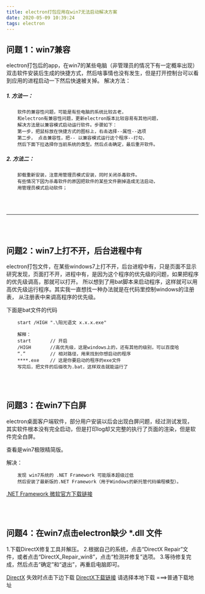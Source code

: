 ```yaml
---
title: electron打包应用在win7无法启动解决方案
date: 2020-05-09 10:39:24
tags: electron
---
```

## 问题 1：win7兼容
electron打包后的app，在win7的某些电脑（非管理员的情况下有一定概率出现）双击软件安装后生成的快捷方式，然后啥事情也没有发生，但是打开控制台可以看到应用的进程启动一下然后快速被关掉。
 解决方法：
##### 1. 方法一：
        软件的兼容性问题，可能是有些电脑的系统比较古老，
        和electron有兼容性问题，更新electron版本比较容易有其他问题，
        解决方法是以兼容模式启动运行软件。步骤如下：
        第一步，把鼠标放在快捷方式的图标上，右击选择--属性--选项
        第二步， 点击兼容性，把-- 以兼容模式运行这个程序--打勾，
        然后下面下拉选择你当前系统的类型。然后点击确定，最后重开软件。
##### 2. 方法二：
        卸载重新安装，注意用管理员模式安装，同时关闭杀毒软件。
        有些情况下因为杀毒软件的原因把软件的某些文件删掉造成无法启动，
        用管理员模式启动软件；
<br/>
<br/>

***
<br/>
<br/>

## 问题2：win7上打不开，后台进程中有

electron打包文件，在某些windows7上打不开，后台进程中有，只是页面不显示
研究发现，页面打不开，进程中有，是因为这个程序的优先级的问题，如果把程序的优先级调高，那就可以打开。
所以想到了用bat脚本来启动程序，这样就可以用高优先级运行程序。其实我一直想找一种办法就是在代码里控制windows的注册表，
从注册表中来调高程序的优先级。

下面是bat文件的代码

```
    start /HIGH ".\阳光语文 x.x.x.exe"
```

        解释：
        start       // 开启
        /HIGH       //高优先级，这是windows上的，还有其他的级别，可以百度哈
        “.”         // 相对路径，用来找到你想启动的程序
        ****.exe    // 这是你要启动的程序的exe文件
        写完后，把文件的后缀改为.bat，这样双击就能运行了

<br/>
<br/>

## 问题3：在win7下白屏

electron桌面客户端软件，部分用户安装以后会出现白屏问题，经过测试发现，
其实软件根本没有完全启动，但是打印log却又完整的执行了页面的渲染，但是软件完全白屏。

查看是win7极限精简版。

解决：

        发现 win7系统的 .NET Framework 可能版本超级过低
        然后安装了最新版的.NET Framework（用于Windows的新托管代码编程模型）。
[.NET Framework 微软官方下载链接](https://dotnet.microsoft.com/download/dotnet-framework)

<br/>
<br/>

##  问题4：在win7点击electron缺少 *.dll 文件
1.下载DirectX修复工具并解压。
2.根据自己的系统，点击“DirectX Repair”文件，或者点击“DirectX_Repair_win8”，点击“检测并修复”选项。
3.等待修复完成，然后点击“确定”和“退出”，再重启电脑即可。

[DirectX](http://forspeed.onlinedown.net/down/120082DirectX_Repair-V3_9.7z)
失效时点击下边下载
[DirectX下载链接](https://www.onlinedown.net/soft/120082.htm)
请选择本地下载 ===>普通下载地址